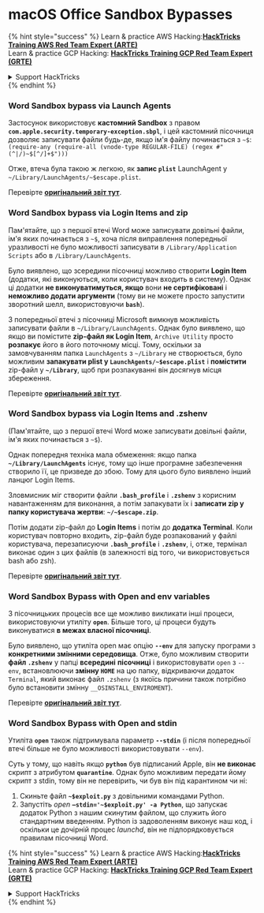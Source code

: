 # macOS Office Sandbox Bypasses

{% hint style="success" %}
Learn & practice AWS Hacking:<img src="/.gitbook/assets/arte.png" alt="" data-size="line">[**HackTricks Training AWS Red Team Expert (ARTE)**](https://training.hacktricks.xyz/courses/arte)<img src="/.gitbook/assets/arte.png" alt="" data-size="line">\
Learn & practice GCP Hacking: <img src="/.gitbook/assets/grte.png" alt="" data-size="line">[**HackTricks Training GCP Red Team Expert (GRTE)**<img src="/.gitbook/assets/grte.png" alt="" data-size="line">](https://training.hacktricks.xyz/courses/grte)

<details>

<summary>Support HackTricks</summary>

* Check the [**subscription plans**](https://github.com/sponsors/carlospolop)!
* **Join the** 💬 [**Discord group**](https://discord.gg/hRep4RUj7f) or the [**telegram group**](https://t.me/peass) or **follow** us on **Twitter** 🐦 [**@hacktricks\_live**](https://twitter.com/hacktricks\_live)**.**
* **Share hacking tricks by submitting PRs to the** [**HackTricks**](https://github.com/carlospolop/hacktricks) and [**HackTricks Cloud**](https://github.com/carlospolop/hacktricks-cloud) github repos.

</details>
{% endhint %}

### Word Sandbox bypass via Launch Agents

Застосунок використовує **кастомний Sandbox** з правом **`com.apple.security.temporary-exception.sbpl`**, і цей кастомний пісочниця дозволяє записувати файли будь-де, якщо ім'я файлу починається з `~$`: `(require-any (require-all (vnode-type REGULAR-FILE) (regex #"(^|/)~$[^/]+$")))`

Отже, втеча була такою ж легкою, як **запис `plist`** LaunchAgent у `~/Library/LaunchAgents/~$escape.plist`.

Перевірте [**оригінальний звіт тут**](https://www.mdsec.co.uk/2018/08/escaping-the-sandbox-microsoft-office-on-macos/).

### Word Sandbox bypass via Login Items and zip

Пам'ятайте, що з першої втечі Word може записувати довільні файли, ім'я яких починається з `~$`, хоча після виправлення попередньої уразливості не було можливості записувати в `/Library/Application Scripts` або в `/Library/LaunchAgents`.

Було виявлено, що зсередини пісочниці можливо створити **Login Item** (додатки, які виконуються, коли користувач входить в систему). Однак ці додатки **не виконуватимуться, якщо** вони **не сертифіковані** і **неможливо додати аргументи** (тому ви не можете просто запустити зворотний шелл, використовуючи **`bash`**).

З попередньої втечі з пісочниці Microsoft вимкнув можливість записувати файли в `~/Library/LaunchAgents`. Однак було виявлено, що якщо ви помістите **zip-файл як Login Item**, `Archive Utility` просто **розпакує** його в його поточному місці. Тому, оскільки за замовчуванням папка `LaunchAgents` з `~/Library` не створюється, було можливим **запакувати plist у `LaunchAgents/~$escape.plist`** і **помістити** zip-файл у **`~/Library`**, щоб при розпакуванні він досягнув місця збереження.

Перевірте [**оригінальний звіт тут**](https://objective-see.org/blog/blog\_0x4B.html).

### Word Sandbox bypass via Login Items and .zshenv

(Пам'ятайте, що з першої втечі Word може записувати довільні файли, ім'я яких починається з `~$`).

Однак попередня техніка мала обмеження: якщо папка **`~/Library/LaunchAgents`** існує, тому що інше програмне забезпечення створило її, це призведе до збою. Тому для цього було виявлено інший ланцюг Login Items.

Зловмисник міг створити файли **`.bash_profile`** і **`.zshenv`** з корисним навантаженням для виконання, а потім запакувати їх і **записати zip у папку користувача жертви**: **`~/~$escape.zip`**.

Потім додати zip-файл до **Login Items** і потім до **додатка Terminal**. Коли користувач повторно входить, zip-файл буде розпакований у файлі користувача, перезаписуючи **`.bash_profile`** і **`.zshenv`**, і, отже, термінал виконає один з цих файлів (в залежності від того, чи використовується bash або zsh).

Перевірте [**оригінальний звіт тут**](https://desi-jarvis.medium.com/office365-macos-sandbox-escape-fcce4fa4123c).

### Word Sandbox Bypass with Open and env variables

З пісочницьких процесів все ще можливо викликати інші процеси, використовуючи утиліту **`open`**. Більше того, ці процеси будуть виконуватися **в межах власної пісочниці**.

Було виявлено, що утиліта open має опцію **`--env`** для запуску програми з **конкретними змінними середовища**. Отже, було можливим створити **файл `.zshenv`** у папці **всередині** **пісочниці** і використовувати `open` з `--env`, встановлюючи **змінну `HOME`** на цю папку, відкриваючи додаток `Terminal`, який виконає файл `.zshenv` (з якоїсь причини також потрібно було встановити змінну `__OSINSTALL_ENVIROMENT`).

Перевірте [**оригінальний звіт тут**](https://perception-point.io/blog/technical-analysis-of-cve-2021-30864/).

### Word Sandbox Bypass with Open and stdin

Утиліта **`open`** також підтримувала параметр **`--stdin`** (і після попередньої втечі більше не було можливості використовувати `--env`).

Суть у тому, що навіть якщо **`python`** був підписаний Apple, він **не виконає** скрипт з атрибутом **`quarantine`**. Однак було можливим передати йому скрипт з stdin, тому він не перевірить, чи був він під карантином чи ні:&#x20;

1. Скиньте файл **`~$exploit.py`** з довільними командами Python.
2. Запустіть _open_ **`–stdin='~$exploit.py' -a Python`**, що запускає додаток Python з нашим скинутим файлом, що служить його стандартним введенням. Python із задоволенням виконує наш код, і оскільки це дочірній процес _launchd_, він не підпорядковується правилам пісочниці Word.

{% hint style="success" %}
Learn & practice AWS Hacking:<img src="/.gitbook/assets/arte.png" alt="" data-size="line">[**HackTricks Training AWS Red Team Expert (ARTE)**](https://training.hacktricks.xyz/courses/arte)<img src="/.gitbook/assets/arte.png" alt="" data-size="line">\
Learn & practice GCP Hacking: <img src="/.gitbook/assets/grte.png" alt="" data-size="line">[**HackTricks Training GCP Red Team Expert (GRTE)**<img src="/.gitbook/assets/grte.png" alt="" data-size="line">](https://training.hacktricks.xyz/courses/grte)

<details>

<summary>Support HackTricks</summary>

* Check the [**subscription plans**](https://github.com/sponsors/carlospolop)!
* **Join the** 💬 [**Discord group**](https://discord.gg/hRep4RUj7f) or the [**telegram group**](https://t.me/peass) or **follow** us on **Twitter** 🐦 [**@hacktricks\_live**](https://twitter.com/hacktricks\_live)**.**
* **Share hacking tricks by submitting PRs to the** [**HackTricks**](https://github.com/carlospolop/hacktricks) and [**HackTricks Cloud**](https://github.com/carlospolop/hacktricks-cloud) github repos.

</details>
{% endhint %}
